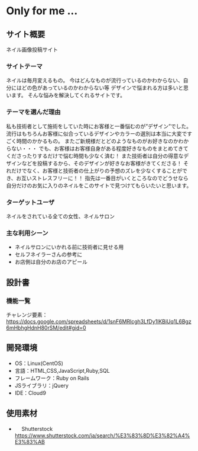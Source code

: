 # Only for me ...

## サイト概要
ネイル画像投稿サイト

### サイトテーマ
ネイルは毎月変えるもの。
今はどんなものが流行っているのかわからない、自分にはどの色があっているのかわからない等
デザインで悩まれる方は多いと思います。
そんな悩みを解決してくれるサイトです。

### テーマを選んだ理由
私も技術者として施術をしていた時にお客様と一番悩むのが”デザイン”でした。
流行はもちろんお客様に似合っているデザインやカラーの選別は本当に大変ですごく時間のかかるもの。
またご新規様だとどのようなものがお好きなのかわからない・・・
でも、お客様はお客様自身がある程度好きなものをまとめてきてくださったりするだけで悩む時間も少なく済む！
また技術者は自分の得意なデザインなどを投稿するから、そのデザインが好きなお客様がきてくださる！
それだけでなく、お客様と技術者の仕上がりの予想のズレを少なくすることができ、お互いストレスフリーに！！
指先は一番目がいくところなのでどうせなら自分だけのお気に入りのネイルをこのサイトで見つけてもらいたいと思います。

### ターゲットユーザ
ネイルをされている全ての女性、ネイルサロン　

### 主な利用シーン
- ネイルサロンにいかれる前に技術者に見せる用
- セルフネイラーさんの参考に
- お店側は自分のお店のアピール

## 設計書

### 機能一覧
チャレンジ要素：https://docs.google.com/spreadsheets/d/1snF6MRlcgh3LfDy1lKBiUq1L6Bgz6mHbhgHdnH80rSM/edit#gid=0

## 開発環境
- OS：Linux(CentOS)
- 言語：HTML,CSS,JavaScript,Ruby,SQL
- フレームワーク：Ruby on Rails
- JSライブラリ：jQuery
- IDE：Cloud9

## 使用素材
- 　 Shutterstock　https://www.shutterstock.com/ja/search/%E3%83%8D%E3%82%A4%E3%83%AB
